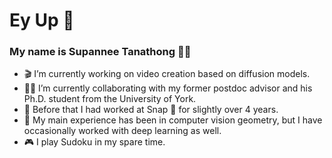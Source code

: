 # Ey Up 👋

### My name is Supannee Tanathong 🙋‍♀️

- 🎬 I’m currently working on video creation based on diffusion models.
- 👩‍💻 I’m currently collaborating with my former postdoc advisor and his Ph.D. student from the University of York. 
- 🌇 Before that I had worked at Snap 👻 for slightly over 4 years.
- 🎏 My main experience has been in computer vision geometry, but I have occasionally worked with deep learning as well.
- 🎮 I play Sudoku in my spare time.
